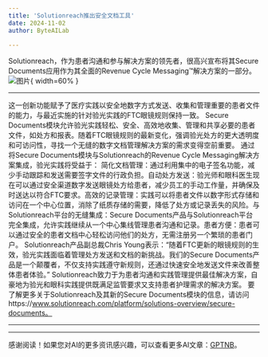 ```yaml
---
title: 'Solutionreach推出安全文档工具'
date: 2024-11-02
author: ByteAILab

---
```


Solutionreach，作为患者沟通和参与解决方案的领先者，很高兴宣布将其Secure Documents应用作为其全面的Revenue Cycle Messaging™解决方案的一部分。![图片](https://ai-techpark.com/wp-content/uploads/2024/10/Solutionreach-960x540.jpg){ width=60% }

---
这一创新功能赋予了医疗实践以安全地数字方式发送、收集和管理重要的患者文件的能力，与最近实施的针对验光实践的FTC眼镜规则保持一致。
Secure Documents模块允许验光实践轻松、安全、高效地收集、管理和共享必要的患者文件，如处方和报表。随着FTC眼镜规则的最新变化，强调验光处方的更大透明度和可访问性，寻找一个无缝的数字文档管理解决方案的需求变得空前重要。
通过将Secure Documents模块与Solutionreach的Revenue Cycle Messaging解决方案集成，验光实践将受益于：
简化文档管理：通过利用集中的电子签名功能，减少手动跟踪和发送需要签字文件的行政负担。自动处方发送：验光师和眼科医生现在可以通过安全渠道数字发送眼镜处方给患者，减少员工的手动工作量，并确保及时送达以符合FTC要求。高效的记录管理：实践可以将患者文件以数字形式存储和访问在一个中心位置，消除了纸质存储的需要，降低了处方或记录丢失的风险。与Solutionreach平台的无缝集成：Secure Documents产品与Solutionreach平台完全集成，允许实践继续从一个中心集线管理患者沟通和记录。患者方便：患者可以通过安全的患者文档中心轻松访问他们的处方，无需注册另一个繁琐的患者门户。
Solutionreach产品副总裁Chris Young表示：“随着FTC更新的眼镜规则的生效，验光实践面临着管理处方发送和文档的新挑战。我们的Secure Documents产品是一个颠覆者，不仅支持实践遵守新规则，还通过快速安全地发送文件来改善整体患者体验。”
Solutionreach致力于为患者沟通和实践管理提供最佳解决方案，自豪地为验光和眼科实践提供既满足监管要求又支持患者护理需求的解决方案。
要了解更多关于Solutionreach及其新的Secure Documents模块的信息，请访问https://www.solutionreach.com/platform/solutions-overview/secure-documents。

---
---
感谢阅读！如果您对AI的更多资讯感兴趣，可以查看更多AI文章：[GPTNB](https://gptnb.com)。